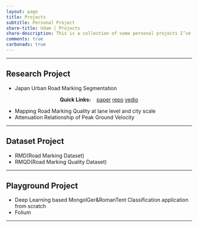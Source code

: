 ```yaml
---
layout: page
title: Projects
subtitle: Personal Project
share-title: Udam | Projects
share-description: This is a collection of some personal projects I’ve worked on.
comments: true
carbonads: true
---
```


---
## Research Project
- Japan Urban Road Marking Segmentation 

<div style="text-align:center">
<strong>Quick Links:</strong> &nbsp;&nbsp; 
<a href="https://www.mdpi.com/2072-4292/14/18/4508/htm" role="button" class="btn btn-primary">paper</a> 
<a href="https://github.com/chiba1sonny/Semantic-Segmentation-for-RMD" class="btn btn-primary">repo</a> 
<a href="https://www.youtube.com/watch?v=9xcYjRMyXr4" class="btn btn-primary">vedio</a> 
</div>

- Mapping Road Marking Quality at lane level and city scale
- Attenuation Relationship of Peak Ground Velocity 

---

## Dataset Project
- RMD(Road Marking Dataset)
- RMQD(Road Marking Quality Dataset)

---

## Playground Project
- Deep Learning based MongolGer&RomanTent Classification application from scratch
- Folium 

---
